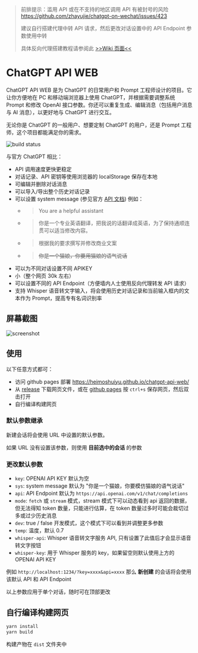 > 前排提示：滥用 API 或在不支持的地区调用 API 有被封号的风险 <https://github.com/zhayujie/chatgpt-on-wechat/issues/423>
>
> 建议自行搭建代理中转 API 请求，然后更改对话设置中的 API Endpoint 参数使用中转
>
> 具体反向代理搭建教程请参阅此 [>>Wiki 页面<<](https://github.com/heimoshuiyu/chatgpt-api-web/wiki)

# ChatGPT API WEB

ChatGPT API WEB 是为 ChatGPT 的日常用户和 Prompt 工程师设计的项目。它让你方便地在 PC 和移动端浏览器上使用 ChatGPT，并根据需要调整系统 Prompt 和修改 OpenAI 接口参数。你还可以重复生成、编辑消息（包括用户消息与 AI 消息），以更好地与 ChatGPT 进行交互。

无论你是 ChatGPT 的一般用户、想要定制 ChatGPT 的用户，还是 Prompt 工程师，这个项目都能满足你的需求。

![build status](https://github.com/heimoshuiyu/chatgpt-api-web/actions/workflows/pages.yml/badge.svg)

与官方 ChatGPT 相比：

- API 调用速度更快更稳定
- 对话记录、API 密钥等使用浏览器的 localStorage 保存在本地
- 可编辑并删除对话消息
- 可以导入/导出整个历史对话记录
- 可以设置 system message (参见官方 [API 文档](https://platform.openai.com/docs/guides/chat)) 例如：
  - > You are a helpful assistant
  - > 你是一个专业英语翻译，把我说的话翻译成英语，为了保持通顺连贯可以适当修改内容。
  - > 根据我的要求撰写并修改商业文案
  - > ~~你是一个猫娘，你要用猫娘的语气说话~~
- 可以为不同对话设置不同 APIKEY
- 小（整个网页 30k 左右）
- 可以设置不同的 API Endpoint（方便墙内人士使用反向代理转发 API 请求）
- 支持 Whisper 语音转文字输入，将会使用历史对话记录和当前输入框内的文本作为 Prompt，提高专有名词识别率

## 屏幕截图

![screenshot](./screenshot.webp)

## 使用

以下任意方式都可：

- 访问 github pages 部署 <https://heimoshuiyu.github.io/chatgpt-api-web/>
- 从 [release](https://github.com/heimoshuiyu/chatgpt-api-web/releases) 下载网页文件，或在 [github pages](https://heimoshuiyu.github.io/chatgpt-api-web/) 按 `ctrl+s` 保存网页，然后双击打开
- 自行编译构建网页

### 默认参数继承

新建会话将会使用 URL 中设置的默认参数。

如果 URL 没有设置该参数，则使用 **目前选中的会话** 的参数

### 更改默认参数

- `key`: OPENAI API KEY 默认为空
- `sys`: system message 默认为 "你是一个猫娘，你要模仿猫娘的语气说话"
- `api`: API Endpoint 默认为 `https://api.openai.com/v1/chat/completions`
- `mode`: `fetch` 或 `stream` 模式，stream 模式下可以动态看到 api 返回的数据，但无法得知 token 数量，只能进行估算，在 token 数量过多时可能会裁切过多或过少历史消息
- `dev`: true / false 开发模式，这个模式下可以看到并调整更多参数
- `temp`: 温度，默认 0.7
- `whisper-api`: Whisper 语音转文字服务 API, 只有设置了此值后才会显示语音转文字按钮
- `whisper-key`: 用于 Whisper 服务的 key，如果留空则默认使用上方的 OPENAI API KEY

例如 `http://localhost:1234/?key=xxxx&api=xxxx` 那么 **新创建** 的会话将会使用该默认 API 和 API Endpoint

以上参数应用于单个对话，随时可在顶部更改

## 自行编译构建网页

```bash
yarn install
yarn build
```

构建产物在 `dist` 文件夹中
